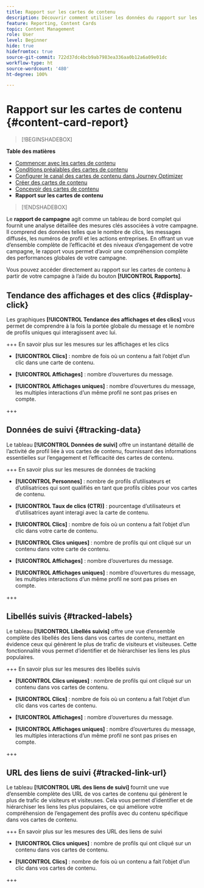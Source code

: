 ```yaml
---
title: Rapport sur les cartes de contenu
description: Découvrir comment utiliser les données du rapport sur les cartes de contenu
feature: Reporting, Content Cards
topic: Content Management
role: User
level: Beginner
hide: true
hidefromtoc: true
source-git-commit: 722d37dc4bcb9ab7983ea336aa0b12a6a09e01dc
workflow-type: ht
source-wordcount: '480'
ht-degree: 100%

---
```


# Rapport sur les cartes de contenu {#content-card-report}

>[!BEGINSHADEBOX]

**Table des matières**

* [Commencer avec les cartes de contenu](../../rp_landing_pages/content-card-landing-page.md)
* [Conditions préalables des cartes de contenu](content-card-configuration-prereq.md)
* [Configurer le canal des cartes de contenu dans Journey Optimizer](content-card-configuration.md)
* [Créer des cartes de contenu](create-content-card.md)
* [Concevoir des cartes de contenu](design-content-card.md)
* **Rapport sur les cartes de contenu**

>[!ENDSHADEBOX]

Le **rapport de campagne** agit comme un tableau de bord complet qui fournit une analyse détaillée des mesures clés associées à votre campagne. Il comprend des données telles que le nombre de clics, les messages diffusés, les numéros de profil et les actions entreprises. En offrant un vue d’ensemble complète de l’efficacité et des niveaux d’engagement de votre campagne, le rapport vous permet d’avoir une compréhension complète des performances globales de votre campagne.

Vous pouvez accéder directement au rapport sur les cartes de contenu à partir de votre campagne à l’aide du bouton **[!UICONTROL Rapports]**.

## Tendance des affichages et des clics {#display-click}

<!--
![](assets/content-card-report-1.png)
-->

Les graphiques **[!UICONTROL Tendance des affichages et des clics]** vous permet de comprendre à la fois la portée globale du message et le nombre de profils uniques qui interagissent avec lui.

+++ En savoir plus sur les mesures sur les affichages et les clics

* **[!UICONTROL Clics]** : nombre de fois où un contenu a fait l’objet d’un clic dans une carte de contenu.

* **[!UICONTROL Affichages]** : nombre d’ouvertures du message.

* **[!UICONTROL Affichages uniques]** : nombre dʼouvertures du message, les multiples interactions dʼun même profil ne sont pas prises en compte.

+++

## Données de suivi {#tracking-data}

<!--
![](assets/content-card-report-2.png)
-->

Le tableau **[!UICONTROL Données de suivi]** offre un instantané détaillé de l’activité de profil liée à vos cartes de contenu, fournissant des informations essentielles sur l’engagement et l’efficacité des cartes de contenu.

+++ En savoir plus sur les mesures de données de tracking

* **[!UICONTROL Personnes]** : nombre de profils d’utilisateurs et d’utilisatrices qui sont qualifiés en tant que profils cibles pour vos cartes de contenu.

* **[!UICONTROL Taux de clics (CTR)]** : pourcentage d’utilisateurs et d’utilisatrices ayant interagi avec la carte de contenu.

* **[!UICONTROL Clics]** : nombre de fois où un contenu a fait l’objet d’un clic dans votre carte de contenu.

* **[!UICONTROL Clics uniques]** : nombre de profils qui ont cliqué sur un contenu dans votre carte de contenu.

* **[!UICONTROL Affichages]** : nombre d’ouvertures du message.

* **[!UICONTROL Affichages uniques]** : nombre dʼouvertures du message, les multiples interactions dʼun même profil ne sont pas prises en compte.

+++

## Libellés suivis {#tracked-labels}

Le tableau **[!UICONTROL Libellés suivis]** offre une vue d’ensemble complète des libellés des liens dans vos cartes de contenu, mettant en évidence ceux qui génèrent le plus de trafic de visiteurs et visiteuses. Cette fonctionnalité vous permet d’identifier et de hiérarchiser les liens les plus populaires.

+++ En savoir plus sur les mesures des libellés suivis

* **[!UICONTROL Clics uniques]** : nombre de profils qui ont cliqué sur un contenu dans vos cartes de contenu.

* **[!UICONTROL Clics]** : nombre de fois où un contenu a fait l’objet d’un clic dans vos cartes de contenu.

* **[!UICONTROL Affichages]** : nombre d’ouvertures du message.

* **[!UICONTROL Affichages uniques]** : nombre dʼouvertures du message, les multiples interactions dʼun même profil ne sont pas prises en compte.

+++

## URL des liens de suivi {#tracked-link-url}

Le tableau **[!UICONTROL URL des liens de suivi]** fournit une vue d’ensemble complète des URL de vos cartes de contenu qui génèrent le plus de trafic de visiteurs et visiteuses. Cela vous permet d’identifier et de hiérarchiser les liens les plus populaires, ce qui améliore votre compréhension de l’engagement des profils avec du contenu spécifique dans vos cartes de contenu.

+++ En savoir plus sur les mesures des URL des liens de suivi

* **[!UICONTROL Clics uniques]** : nombre de profils qui ont cliqué sur un contenu dans vos cartes de contenu.

* **[!UICONTROL Clics]** : nombre de fois où un contenu a fait l’objet d’un clic dans vos cartes de contenu.

+++
